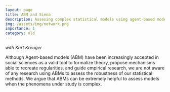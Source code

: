 ```yaml
---
layout: page
title: ABM and Siena
description: Assesing complex statistical models using agent-based modeling
img: /assets/img/network.png
importance: 1
category: old
---
```


*with Kurt Kreuger*

Although Agent-based models (ABM) have been increasingly accepted in social sciences as a valid tool to formalize theory, propose mechanisms able to recreate regularities, and guide empirical research, we are not aware of any research using ABMs to assess the robustness of our statistical methods. We argue that ABMs can be extremely helpful to assess models when the phenomena under study is complex.

<div class="img_row" style="width: 100%; height: 100%">
    <img class="col three right" src="{{ site.baseurl }}/assets/img/action_chart.png" alt="" title="example image"/>
</div>
<div class="col three caption">
    Action chart of network formation, selection and influence.
</div>

<br/><br/>

As an example, we create an agent-based model (ABM) to evaluate Stochastic Actor-Oriented Model (SIENA) estimation of selection and influence effects. The SIENA Model, proposed by Tom A. B. Snijders and colleagues, is a prominent network analysis method that has gained popularity during the last ten years and been applied to estimate selection and influence for a broad range of behaviors and traits such as substance use, delinquency, violence, health, and educational attainment. However, we know little about the conditions for which this method is reliable or the particular biases it might have.

The results from our analysis show that selection and influence are estimated by SIENA asymmetrically, and that with very simple assumptions, we can generate data where selection estimates are highly sensitive to mis-specification, suggesting caution when interpreting SIENA analyses.



